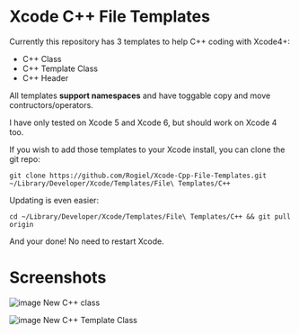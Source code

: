 # Xcode C++ File Templates

Currently this repository has 3 templates to help C++ coding with Xcode4+:

- C++ Class
- C++ Template Class
- C++ Header

All templates **support namespaces** and have toggable copy and move contructors/operators.

I have only tested on Xcode 5 and Xcode 6, but should work on Xcode 4 too.

If you wish to add those templates to your Xcode install, you can clone the git repo:

	git clone https://github.com/Rogiel/Xcode-Cpp-File-Templates.git ~/Library/Developer/Xcode/Templates/File\ Templates/C++

Updating is even easier:

	cd ~/Library/Developer/Xcode/Templates/File\ Templates/C++ && git pull origin

And your done! No need to restart Xcode.

# Screenshots
![image](https://github.com/Rogiel/Xcode-Cpp-File-Templates/wiki/ClassView.png)
New C++ class

![image](https://github.com/Rogiel/Xcode-Cpp-File-Templates/wiki/TemplateView.png)
New C++ Template Class